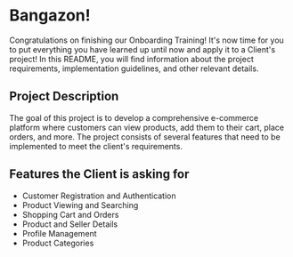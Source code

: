 # Bangazon!

Congratulations on finishing our Onboarding Training! It's now time for you to put everything you have learned up until now and apply it to a Client's project! In this README, you will find information about the project requirements, implementation guidelines, and other relevant details.

## Project Description
The goal of this project is to develop a comprehensive e-commerce platform where customers can view products, add them to their cart, place orders, and more. The project consists of several features that need to be implemented to meet the client's requirements.

## Features the Client is asking for
- Customer Registration and Authentication
- Product Viewing and Searching
- Shopping Cart and Orders
- Product and Seller Details
- Profile Management
- Product Categories

